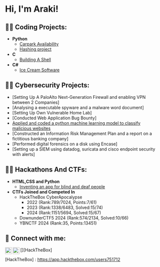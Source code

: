 <h1>Hi, I'm Araki! </h1>

<h2>👨‍💻 Coding Projects:</h2>

- <b>Python</b>
  - [Carpark Availability](https://github.com/Arakii0/Carpark_availability)
  - [Hashing project](https://github.com/Arakii0/All-Bout-HAsh)
- <b>C</b>
  - [Building A Shell](https://github.com/Arakii0/Shell)
- <b>C#</b>
  - [Ice Cream Software](https://github.com/Arakii0/IceCream)

<h2>👨‍💻 Cybersecurity Projects:</h2>

- [Setting Up A PaloAlto Next-Generation Firewall and enabling VPN between 2 Companies]
- [Analysing a executable spyware and a malware word document]
- [Setting Up Own Vulnerable Home Lab]
- [Conducted Web Application Bug Bounty]
- [Applied and coded a python machine learning model to classify malicious websites](https://github.com/Arakii0/WebsiteML)
- [Constructed an Information Risk Management Plan and a report on a fictitious banking company]
- [Performed digital forensics on a disk using Encase]
- [Setting up a SIEM using datadog, suricata and cisco endpoint security with alerts]


<h2>👨‍💻 Hackathons And CTFs:</h2>

- <b>HTML,CSS and Python</b>
  - [Inventing an app for blind and deaf people](https://github.com/Arakii0/SUTD-WTH-)
- <b>CTFs Joined and Competed In</b>
  - HackTheBox CyberApocalypse
    - 2022 (Rank:789/7024, Points:7/61)
    - 2023 (Rank:1338/6483, Solved:15/74)
    - 2024 (Rank:1151/5694, Solved:15/67)
  - DownunderCTF5 2024 (Rank:574/2134, Solved:10/66)
  - YBNCTF 2024 (Rank:35, Points:13451)

<h2> 🤳 Connect with me:</h2>

[<img align="left" alt="ArakiYeo | LinkedIn" width="22px" src="https://cdn.jsdelivr.net/npm/simple-icons@v3/icons/linkedin.svg" />][linkedin]
[<img align="left" alt="ArakiYeo | HTB" width="22px" src="https://creazilla-store.fra1.digitaloceanspaces.com/icons/3270009/hackthebox-icon-md.png" />][HackTheBox]

[linkedin]: https://linkedin.com/in/arakiyeo
[HackTheBox] : https://app.hackthebox.com/users751712
